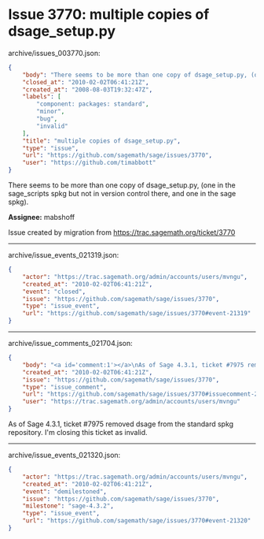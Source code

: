 # Issue 3770: multiple copies of dsage_setup.py

archive/issues_003770.json:
```json
{
    "body": "There seems to be more than one copy of dsage_setup.py, (one in the sage_scripts spkg but not in version control there, and one in the sage spkg).  \n\n**Assignee:** mabshoff\n\nIssue created by migration from https://trac.sagemath.org/ticket/3770\n\n",
    "closed_at": "2010-02-02T06:41:21Z",
    "created_at": "2008-08-03T19:32:47Z",
    "labels": [
        "component: packages: standard",
        "minor",
        "bug",
        "invalid"
    ],
    "title": "multiple copies of dsage_setup.py",
    "type": "issue",
    "url": "https://github.com/sagemath/sage/issues/3770",
    "user": "https://github.com/timabbott"
}
```
There seems to be more than one copy of dsage_setup.py, (one in the sage_scripts spkg but not in version control there, and one in the sage spkg).  

**Assignee:** mabshoff

Issue created by migration from https://trac.sagemath.org/ticket/3770





---

archive/issue_events_021319.json:
```json
{
    "actor": "https://trac.sagemath.org/admin/accounts/users/mvngu",
    "created_at": "2010-02-02T06:41:21Z",
    "event": "closed",
    "issue": "https://github.com/sagemath/sage/issues/3770",
    "type": "issue_event",
    "url": "https://github.com/sagemath/sage/issues/3770#event-21319"
}
```



---

archive/issue_comments_021704.json:
```json
{
    "body": "<a id='comment:1'></a>\nAs of Sage 4.3.1, ticket #7975 removed dsage from the standard spkg repository. I'm closing this ticket as invalid.",
    "created_at": "2010-02-02T06:41:21Z",
    "issue": "https://github.com/sagemath/sage/issues/3770",
    "type": "issue_comment",
    "url": "https://github.com/sagemath/sage/issues/3770#issuecomment-21704",
    "user": "https://trac.sagemath.org/admin/accounts/users/mvngu"
}
```

<a id='comment:1'></a>
As of Sage 4.3.1, ticket #7975 removed dsage from the standard spkg repository. I'm closing this ticket as invalid.



---

archive/issue_events_021320.json:
```json
{
    "actor": "https://trac.sagemath.org/admin/accounts/users/mvngu",
    "created_at": "2010-02-02T06:41:21Z",
    "event": "demilestoned",
    "issue": "https://github.com/sagemath/sage/issues/3770",
    "milestone": "sage-4.3.2",
    "type": "issue_event",
    "url": "https://github.com/sagemath/sage/issues/3770#event-21320"
}
```
